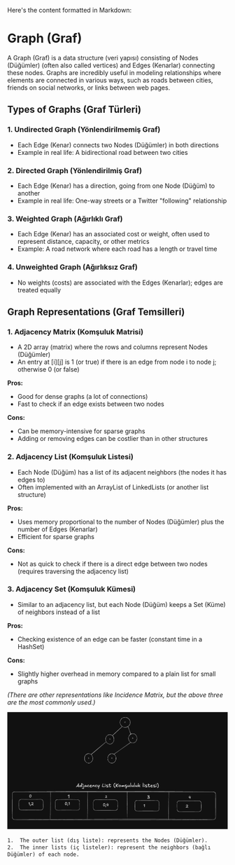 Here's the content formatted in Markdown:

# Graph (Graf)

A Graph (Graf) is a data structure (veri yapısı) consisting of Nodes (Düğümler) (often also called vertices) and Edges (Kenarlar) connecting these nodes. Graphs are incredibly useful in modeling relationships where elements are connected in various ways, such as roads between cities, friends on social networks, or links between web pages.

## Types of Graphs (Graf Türleri)

### 1. Undirected Graph (Yönlendirilmemiş Graf)
* Each Edge (Kenar) connects two Nodes (Düğümler) in both directions
* Example in real life: A bidirectional road between two cities

### 2. Directed Graph (Yönlendirilmiş Graf)
* Each Edge (Kenar) has a direction, going from one Node (Düğüm) to another
* Example in real life: One-way streets or a Twitter "following" relationship

### 3. Weighted Graph (Ağırlıklı Graf)
* Each Edge (Kenar) has an associated cost or weight, often used to represent distance, capacity, or other metrics
* Example: A road network where each road has a length or travel time

### 4. Unweighted Graph (Ağırlıksız Graf)
* No weights (costs) are associated with the Edges (Kenarlar); edges are treated equally

## Graph Representations (Graf Temsilleri)

### 1. Adjacency Matrix (Komşuluk Matrisi)
* A 2D array (matrix) where the rows and columns represent Nodes (Düğümler)
* An entry at [i][j] is 1 (or true) if there is an edge from node i to node j; otherwise 0 (or false)

**Pros:**
* Good for dense graphs (a lot of connections)
* Fast to check if an edge exists between two nodes

**Cons:**
* Can be memory-intensive for sparse graphs
* Adding or removing edges can be costlier than in other structures

### 2. Adjacency List (Komşuluk Listesi)
* Each Node (Düğüm) has a list of its adjacent neighbors (the nodes it has edges to)
* Often implemented with an ArrayList of LinkedLists (or another list structure)

**Pros:**
* Uses memory proportional to the number of Nodes (Düğümler) plus the number of Edges (Kenarlar)
* Efficient for sparse graphs

**Cons:**
* Not as quick to check if there is a direct edge between two nodes (requires traversing the adjacency list)

### 3. Adjacency Set (Komşuluk Kümesi)
* Similar to an adjacency list, but each Node (Düğüm) keeps a Set (Küme) of neighbors instead of a list

**Pros:**
* Checking existence of an edge can be faster (constant time in a HashSet)

**Cons:**
* Slightly higher overhead in memory compared to a plain list for small graphs

*(There are other representations like Incidence Matrix, but the above three are the most commonly used.)*

![img.png](img.png)

	1.	The outer list (dış liste): represents the Nodes (Düğümler).
	2.	The inner lists (iç listeler): represent the neighbors (bağlı Düğümler) of each node.
